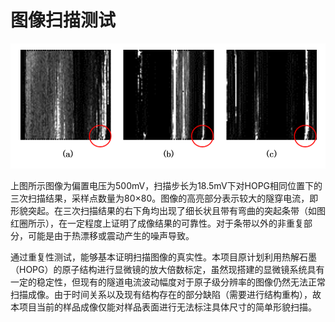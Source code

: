 # 图像扫描测试

![a5869146ce99704dea9441e34cabda21](media/a5869146ce99704dea9441e34cabda21.png)

​        上图所示图像为偏置电压为500mV，扫描步长为18.5mV下对HOPG相同位置下的三次扫描结果，采样点数量为80×80。图像的高亮部分表示较大的隧穿电流，即形貌突起。在三次扫描结果的右下角均出现了细长状且带有弯曲的突起条带（如图红圈所示），在一定程度上证明了成像结果的可靠性。对于条带以外的非重复部分，可能是由于热漂移或震动产生的噪声导致。

​        通过重复性测试，能够基本证明扫描图像的真实性。本项目原计划利用热解石墨（HOPG）的原子结构进行显微镜的放大倍数标定，虽然现搭建的显微镜系统具有一定的稳定性，但现有的隧道电流波动幅度对于原子级分辨率的图像仍然无法正常扫描成像。由于时间关系以及现有结构存在的部分缺陷（需要进行结构重构），故本项目当前的样品成像仅能对样品表面进行无法标注具体尺寸的简单形貌扫描。